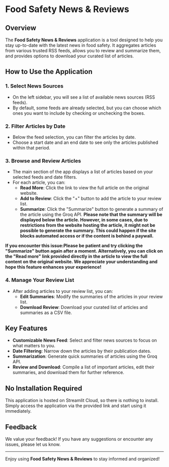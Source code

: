 # Food Safety News & Reviews

## Overview

The **Food Safety News & Reviews** application is a tool designed to help you stay up-to-date with the latest news in food safety. It aggregates articles from various trusted RSS feeds, allows you to review and summarize them, and provides options to download your curated list of articles.

## How to Use the Application

### 1. Select News Sources
- On the left sidebar, you will see a list of available news sources (RSS feeds). 
- By default, some feeds are already selected, but you can choose which ones you want to include by checking or unchecking the boxes.

### 2. Filter Articles by Date
- Below the feed selection, you can filter the articles by date.
- Choose a start date and an end date to see only the articles published within that period.

### 3. Browse and Review Articles
- The main section of the app displays a list of articles based on your selected feeds and date filters.
- For each article, you can:
  - **Read More**: Click the link to view the full article on the original website.
  - **Add to Review**: Click the "+" button to add the article to your review list.
  - **Summarize**: Click the "Summarize" button to generate a summary of the article using the Groq API. 
  **Please note that the summary will be displayed below the article. However, in some cases, due to restrictions from the website hosting the article, it might not be possible to generate the summary. This could happen if the site blocks automated access or if the content is behind a paywall.**

**If you encounter this issue:Please be patient and try clicking the "Summarize" button again after a moment.
Alternatively, you can click on the "Read more" link provided directly in the article to view the full content on the original website.
We appreciate your understanding and hope this feature enhances your experience!** 

### 4. Manage Your Review List
- After adding articles to your review list, you can:
  - **Edit Summaries**: Modify the summaries of the articles in your review list.
  - **Download Review**: Download your curated list of articles and summaries as a CSV file.

## Key Features

- **Customizable News Feed**: Select and filter news sources to focus on what matters to you.
- **Date Filtering**: Narrow down the articles by their publication dates.
- **Summarization**: Generate quick summaries of articles using the Groq API.
- **Review and Download**: Compile a list of important articles, edit their summaries, and download them for further reference.

## No Installation Required

This application is hosted on Streamlit Cloud, so there is nothing to install. Simply access the application via the provided link and start using it immediately.

## Feedback

We value your feedback! If you have any suggestions or encounter any issues, please let us know.

---

Enjoy using **Food Safety News & Reviews** to stay informed and organized!

